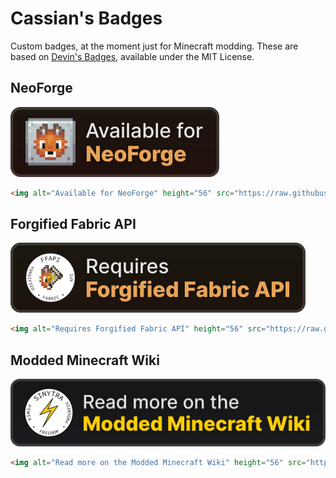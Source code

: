 # Cassian's Badges
Custom badges, at the moment just for Minecraft modding. These are based on [Devin's Badges](https://intergrav.github.io/devins-badges-docs/), available under the MIT License.

## NeoForge
![Available for NeoForge](https://raw.githubusercontent.com/cassiancc/Cassians-Badges/refs/heads/main/cozy/NeoForge.svg)

```html
<img alt="Available for NeoForge" height="56" src="https://raw.githubusercontent.com/cassiancc/Cassians-Badges/refs/heads/main/cozy/NeoForge.svg">
```

## Forgified Fabric API
![Requires Forgified Fabric API](https://raw.githubusercontent.com/cassiancc/Cassians-Badges/refs/heads/main/cozy/ForgifiedFabric.svg)

```html
<img alt="Requires Forgified Fabric API" height="56" src="https://raw.githubusercontent.com/cassiancc/Cassians-Badges/refs/heads/main/cozy/ForgifiedFabric.svg">
```

## Modded Minecraft Wiki
![Read more on the Modded Minecraft Wiki](https://raw.githubusercontent.com/cassiancc/Cassians-Badges/refs/heads/main/cozy/Modded-Minecraft-Wiki.svg)

```html
<img alt="Read more on the Modded Minecraft Wiki" height="56" src="https://raw.githubusercontent.com/cassiancc/Cassians-Badges/refs/heads/main/cozy/Modded-Minecraft-Wiki.svg">
```